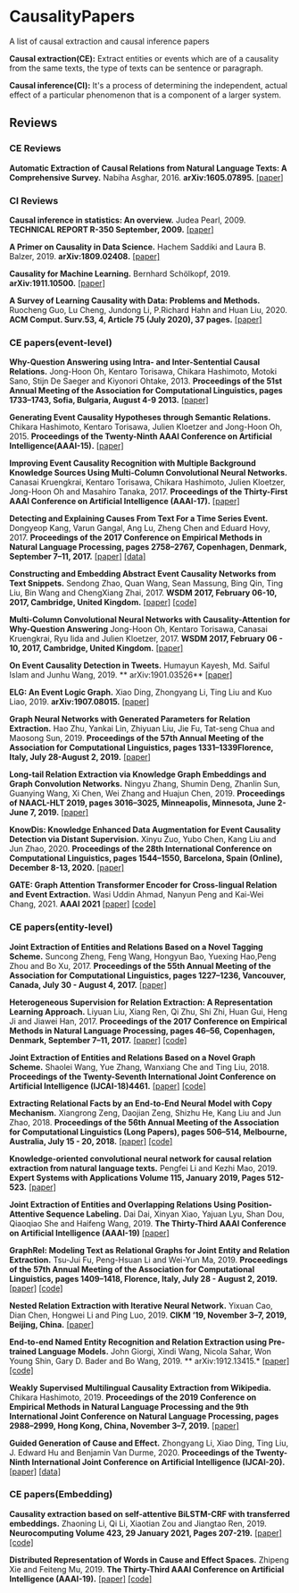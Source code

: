 # CausalityPapers
A list of causal extraction and causal inference papers

**Causal extraction(CE):** Extract entities or events which are of a causality from the same texts, the type of texts can be sentence or paragraph.

**Causal inference(CI):** It's a process of determining the independent, actual effect of a particular phenomenon that is a component of a larger system.


## Reviews

### CE Reviews

**Automatic Extraction of Causal Relations from Natural Language Texts: A Comprehensive Survey.** Nabiha Asghar, 2016. 	**arXiv:1605.07895.** [[paper]](https://arxiv.org/abs/1605.07895)


### CI Reviews

**Causal inference in statistics: An overview.** Judea Pearl, 2009. **TECHNICAL REPORT R-350 September, 2009.** [[paper]](https://ftp.cs.ucla.edu/pub/stat_ser/r350-reprint.pdf)

**A Primer on Causality in Data Science.** Hachem Saddiki and Laura B. Balzer, 2019. **arXiv:1809.02408.** [[paper]](https://arxiv.org/abs/1809.02408)

**Causality for Machine Learning.** Bernhard Schölkopf, 2019. **arXiv:1911.10500.** [[paper]](https://arxiv.org/pdf/1911.10500.pdf)

**A Survey of Learning Causality with Data: Problems and Methods.** Ruocheng Guo, Lu Cheng, Jundong Li, P.Richard Hahn and Huan Liu, 2020. **ACM Comput. Surv.53, 4, Article 75 (July 2020), 37 pages.** [[paper]](https://dl.acm.org/doi/abs/10.1145/3397269)


### CE papers(event-level)

**Why-Question Answering using Intra- and Inter-Sentential Causal Relations.** Jong-Hoon Oh, Kentaro Torisawa, Chikara Hashimoto, Motoki Sano, Stijn De Saeger and Kiyonori Ohtake, 2013. **Proceedings of the 51st Annual Meeting of the Association for Computational Linguistics, pages 1733–1743, Sofia, Bulgaria, August 4-9 2013.** [[paper]](https://www.aclweb.org/anthology/P13-1170.pdf)

**Generating Event Causality Hypotheses through Semantic Relations.** Chikara Hashimoto, Kentaro Torisawa, Julien Kloetzer and Jong-Hoon Oh, 2015. **Proceedings of the Twenty-Ninth AAAI Conference on Artificial Intelligence(AAAI-15).** [[paper]](https://ojs.aaai.org/index.php/AAAI/article/view/9533)

**Improving Event Causality Recognition with Multiple Background Knowledge Sources Using Multi-Column Convolutional Neural Networks.** Canasai Kruengkrai, Kentaro Torisawa, Chikara Hashimoto, Julien Kloetzer, Jong-Hoon Oh and Masahiro Tanaka, 2017. **Proceedings of the Thirty-First AAAI Conference on Artificial Intelligence (AAAI-17).** [[paper]](https://ojs.aaai.org/index.php/AAAI/article/view/11005)

**Detecting and Explaining Causes From Text For a Time Series Event.** Dongyeop Kang, Varun Gangal, Ang Lu, Zheng Chen and Eduard Hovy, 2017. **Proceedings of the 2017 Conference on Empirical Methods in Natural Language Processing, pages 2758–2767, Copenhagen, Denmark, September 7–11, 2017.** [[paper]](https://www.aclweb.org/anthology/D17-1292.pdf)  [[data]](https://github.com/dykang/cgraph) 

**Constructing and Embedding Abstract Event Causality Networks from Text Snippets.** Sendong Zhao, Quan Wang, Sean Massung, Bing Qin, Ting Liu, Bin Wang and ChengXiang Zhai, 2017. **WSDM 2017, February 06-10, 2017, Cambridge, United Kingdom.** [[paper]](https://dl.acm.org/doi/abs/10.1145/3018661.3018707) [[code]](https://github.com/SendongZhao/CausalNet)

**Multi-Column Convolutional Neural Networks with Causality-Attention for Why-Question Answering** Jong-Hoon Oh, Kentaro Torisawa, Canasai Kruengkrai, Ryu Iida and Julien Kloetzer, 2017. **WSDM 2017, February 06 - 10, 2017, Cambridge, United Kingdom.** [[paper]](https://dl.acm.org/doi/abs/10.1145/3018661.3018737)

**On Event Causality Detection in Tweets.** Humayun Kayesh, Md. Saiful Islam and Junhu Wang, 2019. **	arXiv:1901.03526** [[paper]](https://arxiv.org/abs/1901.03526)

**ELG: An Event Logic Graph.** Xiao Ding, Zhongyang Li, Ting Liu and Kuo Liao, 2019. **arXiv:1907.08015.** [[paper]](https://arxiv.org/abs/1907.08015)

**Graph Neural Networks with Generated Parameters for Relation Extraction.** Hao Zhu, Yankai Lin, Zhiyuan Liu, Jie Fu, Tat-seng Chua and Maosong Sun, 2019. **Proceedings of the 57th Annual Meeting of the Association for Computational Linguistics, pages 1331–1339Florence, Italy, July 28-August 2, 2019.** [[paper]](https://www.aclweb.org/anthology/P19-1128.pdf)

**Long-tail Relation Extraction via Knowledge Graph Embeddings and Graph Convolution Networks.** Ningyu Zhang, Shumin Deng, Zhanlin Sun, Guanying Wang, Xi Chen, Wei Zhang and Huajun Chen, 2019. **Proceedings of NAACL-HLT 2019, pages 3016–3025, Minneapolis, Minnesota, June 2-June 7, 2019.** [[paper]](https://www.aclweb.org/anthology/N19-1306.pdf)

**KnowDis: Knowledge Enhanced Data Augmentation for Event Causality Detection via Distant Supervision.** Xinyu Zuo, Yubo Chen, Kang Liu and Jun Zhao, 2020. **Proceedings of the 28th International Conference on Computational Linguistics, pages 1544–1550, Barcelona, Spain (Online), December 8-13, 2020.** [[paper]](https://www.aclweb.org/anthology/2020.coling-main.135.pdf)

**GATE: Graph Attention Transformer Encoder for Cross-lingual Relation and Event Extraction.** Wasi Uddin Ahmad, Nanyun Peng and Kai-Wei Chang, 2021. **AAAI 2021** [[paper]](https://arxiv.org/abs/2010.03009) [[code]](https://github.com/wasiahmad/GATE)


### CE papers(entity-level)

**Joint Extraction of Entities and Relations Based on a Novel Tagging Scheme.** Suncong Zheng, Feng Wang, Hongyun Bao, Yuexing Hao,Peng Zhou and Bo Xu, 2017. **Proceedings of the 55th Annual Meeting of the Association for Computational Linguistics, pages 1227–1236, Vancouver, Canada, July 30 - August 4, 2017.** [[paper]](https://www.aclweb.org/anthology/P17-1113.pdf)

**Heterogeneous Supervision for Relation Extraction: A Representation Learning Approach.** Liyuan Liu, Xiang Ren, Qi Zhu, Shi Zhi, Huan Gui, Heng Ji and Jiawei Han, 2017. **Proceedings of the 2017 Conference on Empirical Methods in Natural Language Processing, pages 46–56, Copenhagen, Denmark, September 7–11, 2017.** [[paper]](https://www.aclweb.org/anthology/D17-1005.pdf) [[code]](https://github.com/LiyuanLucasLiu/ReHession)

**Joint Extraction of Entities and Relations Based on a Novel Graph Scheme.** Shaolei Wang, Yue Zhang, Wanxiang Che and Ting Liu, 2018. **Proceedings of the Twenty-Seventh International Joint Conference on Artificial Intelligence (IJCAI-18)4461.** [[paper]](https://www.ijcai.org/Proceedings/2018/0620.pdf) [[code]](https://github.com/hitwsl/joint-entity-relation)

**Extracting Relational Facts by an End-to-End Neural Model with Copy Mechanism.** Xiangrong Zeng, Daojian Zeng, Shizhu He, Kang Liu and Jun Zhao, 2018. **Proceedings of the 56th Annual Meeting of the Association for Computational Linguistics (Long Papers), pages 506–514, Melbourne, Australia, July 15 - 20, 2018.** [[paper]](https://www.aclweb.org/anthology/P18-1047.pdf) [[code]](https://github.com/xiangrongzeng/copy_re)

**Knowledge-oriented convolutional neural network for causal relation extraction from natural language texts.** Pengfei Li and Kezhi Mao, 2019. **Expert Systems with Applications Volume 115, January 2019, Pages 512-523.** [[paper]](https://www.sciencedirect.com/science/article/pii/S0957417418305177)

**Joint Extraction of Entities and Overlapping
Relations Using Position-Attentive Sequence Labeling.** Dai Dai, Xinyan Xiao, Yajuan Lyu, Shan Dou, Qiaoqiao She and Haifeng Wang, 2019. **The Thirty-Third AAAI Conference on Artificial Intelligence (AAAI-19)** [[paper]](https://ojs.aaai.org/index.php/AAAI/article/view/4591)

**GraphRel: Modeling Text as Relational Graphs for Joint Entity and Relation Extraction.** Tsu-Jui Fu, Peng-Hsuan Li and Wei-Yun Ma, 2019. **Proceedings of the 57th Annual Meeting of the Association for Computational Linguistics, pages 1409–1418, Florence, Italy, July 28 - August 2, 2019.** [[paper]](https://www.aclweb.org/anthology/P19-1136.pdf) [[code]](https://github.com/tsujuifu/pytorch_graph-rel)

**Nested Relation Extraction with Iterative Neural Network.** Yixuan Cao, Dian Chen, Hongwei Li and Ping Luo, 2019. **CIKM ’19, November 3–7, 2019, Beijing, China.** [[paper]](https://link.springer.com/article/10.1007/s11704-020-9420-6)

**End-to-end Named Entity Recognition and Relation Extraction using Pre-trained Language Models.** John Giorgi, Xindi Wang, Nicola Sahar, Won Young Shin, Gary D. Bader and Bo Wang, 2019. **	arXiv:1912.13415.* [[paper]](https://arxiv.org/pdf/1912.13415.pdf) [[code]](https://github.com/bowang-lab/joint-ner-and-re)

**Weakly Supervised Multilingual Causality Extraction from Wikipedia.** Chikara Hashimoto, 2019. **Proceedings of the 2019 Conference on Empirical Methods in Natural Language Processing and the 9th International Joint Conference on Natural Language Processing, pages 2988–2999, Hong Kong, China, November 3–7, 2019.** [[paper]](https://www.aclweb.org/anthology/D19-1296.pdf)

**Guided Generation of Cause and Effect.** Zhongyang Li, Xiao Ding, Ting Liu, J. Edward Hu and Benjamin Van Durme, 2020. **Proceedings of the Twenty-Ninth International Joint Conference on Artificial Intelligence (IJCAI-20).** [[paper]](https://www.ijcai.org/Proceedings/2020/0502.pdf) [[data]](https://github.com/eecrazy/CausalBank)


### CE papers(Embedding)

**Causality extraction based on self-attentive BiLSTM-CRF with transferred embeddings.** Zhaoning Li, Qi Li, Xiaotian Zou and Jiangtao Ren, 2019. **Neurocomputing
Volume 423, 29 January 2021, Pages 207-219.** [[paper]](https://www.sciencedirect.com/science/article/abs/pii/S0925231220316027) [[code]](https://github.com/Das-Boot/scite)

**Distributed Representation of Words in Cause and Effect Spaces.** Zhipeng Xie and Feiteng Mu, 2019. **The Thirty-Third AAAI Conference on Artificial Intelligence (AAAI-19).** [[paper]](https://ojs.aaai.org/index.php/AAAI/article/view/4720) [[code]](https://github.com/mufeiteng/CausalEmbedding)



